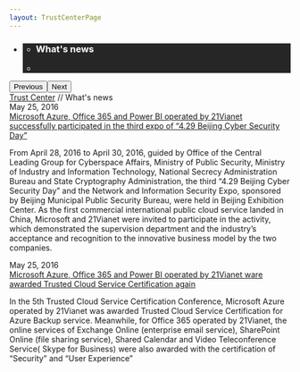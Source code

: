 ```yaml
---
layout: TrustCenterPage
---
```

<div class="row-fluid">
   <div class="span">
      <div>
         <div id="" data-cols="1" data-view1="1" data-view2="1" data-view3="1" data-view4="1" class="row-fluid wider hero grid-container">
            <div class="span bp0-col-1-1 bp1-col-1-1 bp2-col-1-1 bp3-col-1-1">
               <div bi:type="slideshow" class="slideshow slideshow-hero hero" xmlns:bi="urn:schemas-microsoft-com:mscom:bi">
                  <ul bi:type="list" class="slides">
                     <li id="slide-1" bi:index="0" selectBi="">
                        <div class="heroitem light-foreground" bi:type="heroitem">
                           <div class="media" bi:parenttitle="t1">
                              <a href="" bi:track="False" bi:titleflag="t1" bi:index="0">
                                 <div data-picture="" data-alt="Whats New" data-disable-swap-below="">
                                    <div data-src="https://c.s-microsoft.com/en-us/CMSImages/MS_TrustCenter_Whats_New_Header.jpg?version=9f644300-f787-a453-8452-7b3974e50a6c"></div>
                                    <noscript></noscript>
                                 </div>
                              </a>
                           </div>
                           <div class="text" bi:type="cta">
                              <div class="text-container">
                                 <div class="box" style="background: rgba(0,0,0,.85); color: #FFFFFF;">
                                    <ul bi:type="list" class="headerCaption subpageHeaderCaption">
                                       <li class="box-title">
                                          <h3 class="box-title" bi:type="title" bi:title="t1" style="color: #FFFFFF;">What's news</h3>
                                       </li>
                                       <li class="box-actions box-description"><a target="_self" class="mscom-link" href=""></a></li>
                                    </ul>
                                 </div>
                              </div>
                           </div>
                        </div>
                     </li>
                  </ul>
                  <div class="navigation international" bi:track="false">
                     <div class="grid-container settop" data-title-text="Go To Slide "></div>
                  </div>
                  <div class="prev-next" bi:track="false"><button class="prev"><span class="icon-left" aria-hidden="true"></span><span class="screen-reader-text">Previous</span></button><button class="next"><span class="icon-right" aria-hidden="true"></span><span class="screen-reader-text">Next</span></button></div>
                  <div id="play-pause" class="play-pause" style="display:none">
                     <div class="pause"><button id="pauseButton" class="pause_button"><span class="icon-pause" aria-hidden="true"></span><span class="screen-reader-text">Pause</span></button></div>
                     <div class="play"><button id="playButton" class="play_button"><span class="icon-play" aria-hidden="true"></span><span class="screen-reader-text">Play</span></button></div>
                  </div>
               </div>
            </div>
         </div>
         <div id="" data-cols="1" data-view1="1" data-view2="1" data-view3="1" data-view4="1" class="row-fluid grid-container mscom-grid-container breadcrumbs">
            <div class="span bp0-col-1-1 bp1-col-1-1 bp2-col-1-1 bp3-col-1-1"><a target="_self" class="mscom-link" href="../default.html">Trust Center</a> //  What's news</div>
         </div>
         <div id="" data-cols="1" data-view1="1" data-view2="1" data-view3="1" data-view4="1" class="row-fluid grid-container mscom-grid-container whatsNewBody wider">
            <div class="span bp0-col-1-1 bp1-col-1-1 bp2-col-1-1 bp3-col-1-1">
               <div data-cols="1" data-view1="1" data-view2="1" data-view3="1" data-view4="1" class="row-fluid">
                  <div class="span bp0-col-1-1 bp1-col-1-1 bp2-col-1-1 bp3-col-1-1">
                     <div id="" data-cols="1" data-view1="1" data-view2="1" data-view3="1" data-view4="1" class="row-fluid grid-container mscom-grid-container">
                        <div class="span bp0-col-1-1 bp1-col-1-1 bp2-col-1-1 bp3-col-1-1">
                           <label class="date">May 25, 2016</label><br /><label><a target="_blank" class="mscom-link" href="https://microsoft.sharepoint.com/teams/Trusted_Cloud_China/Shared Documents/2_Presss Release/新闻稿%EF%BC%9A世纪互联运营的Microsoft Azure和Office 365亮相4 29首都网络安全日.pdf">Microsoft Azure, Office 365 and Power BI operated by 21Vianet successfully participated in the third expo of “4.29 Beijing Cyber Security Day”</a></label>
                           <p>From April 28, 2016 to April 30, 2016, guided by Office of the Central Leading Group for Cyberspace Affairs, Ministry of Public Security, Ministry of Industry and Information Technology, National Secrecy Administration Bureau and State Cryptography Administration, the third “4.29 Beijing Cyber Security Day” and the Network and Information Security Expo, sponsored by Beijing Municipal Public Security Bureau, were held in Beijing Exhibition Center. As the first commercial international public cloud service landed in China, Microsoft and 21Vianet were invited to participate in the activity, which demonstrated the supervision department and the industry’s acceptance and recognition to the innovative business model by the two companies.</p>
                        </div>
                     </div>
                  </div>
               </div>
               <div data-cols="1" data-view1="1" data-view2="1" data-view3="1" data-view4="1" class="row-fluid">
                  <div class="span bp0-col-1-1 bp1-col-1-1 bp2-col-1-1 bp3-col-1-1">
                     <div id="" data-cols="1" data-view1="1" data-view2="1" data-view3="1" data-view4="1" class="row-fluid grid-container mscom-grid-container">
                        <div class="span bp0-col-1-1 bp1-col-1-1 bp2-col-1-1 bp3-col-1-1">
                            <label class="date">May 25, 2016</label><br /><label><a target="_blank" class="mscom-link" href="https://microsoft.sharepoint.com/teams/Trusted_Cloud_China/_layouts/15/Lightbox.aspx?url=https%3A%2F%2Fmicrosoft.sharepoint.com%2Fteams%2FTrusted_Cloud_China%2FShared%2520Documents%2F4_Newsletters%2FTrusted%2520Cloud%2520China%2520Newsletter%2520Edition%252013_CN.jpg">Microsoft Azure, Office 365 and Power BI operated by 21Vianet ware awarded Trusted Cloud Service Certification again </a></label>
                           <p>In the 5th Trusted Cloud Service Certification Conference, Microsoft Azure operated by 21Vianet was awarded Trusted Cloud Service Certification for Azure Backup service. Meanwhile, for Office 365 operated by 21Vianet, the online services of Exchange Online (enterprise email service), SharePoint Online (file sharing service), Shared Calendar and Video Teleconference Service( Skype for Business) were also awarded with the certification of “Security” and “User Experience”
                           </p>
                        </div>
                     </div>
                  </div>
               </div>
               <!--<div data-cols="1" data-view1="1" data-view2="1" data-view3="1" data-view4="1" class="row-fluid">
                  <div class="span bp0-col-1-1 bp1-col-1-1 bp2-col-1-1 bp3-col-1-1">
                     <div id="" data-cols="1" data-view1="1" data-view2="1" data-view3="1" data-view4="1" class="row-fluid grid-container mscom-grid-container">
                        <div class=" span bp0-col-1-1 bp1-col-1-1 bp2-col-1-1 bp3-col-1-1">
                           <img src="https://c.s-microsoft.com/en-us/CMSImages/Whats_New_Thumbnail.png?version=937e4664-e5d6-5870-2831-189b050c6095" class="mscom-image" alt="13 Effective Security Controls for ISO 27001 Compliance" title="13 Effective Security Controls for ISO 27001 Compliance" width="252" height="226" /><label class="date">2016年5月26日</label><br /><label><a target="_blank" class="mscom-link" href="#">13 Effective Security Controls for ISO 27001 Compliance</a></label>
                           <p>This new paper focuses on several of the problems most organizations face when thinking about cloud adoption. </p>
                        </div>
                     </div>
                  </div>
               </div>-->
            </div>
         </div>
      </div>
   </div>
</div>
<div class="row-fluid" data-view4="1" data-view3="1" data-view2="1" data-view1="1" data-cols="1">
   <div class="span bp0-col-1-1 bp1-col-1-1 bp2-col-1-1 bp3-col-1-1"></div>
</div>
